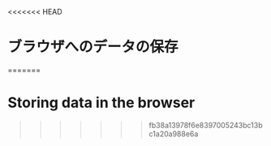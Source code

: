 
<<<<<<< HEAD
# ブラウザへのデータの保存
=======
# Storing data in the browser
>>>>>>> fb38a13978f6e8397005243bc13bc1a20a988e6a
